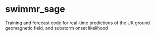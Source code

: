 # swimmr_sage
Training and forecast code for real-time predictions of the UK ground geomagnetic field, and substorm onset likelihood
